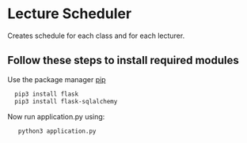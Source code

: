 
# Lecture Scheduler

Creates schedule for each class and for each lecturer.

## Follow these steps to install required modules
Use the package manager [pip](https://pip.pypa.io/en/stable/)

```bash
  pip3 install flask
  pip3 install flask-sqlalchemy
```

Now run application.py using:
```bash   
   python3 application.py
```
